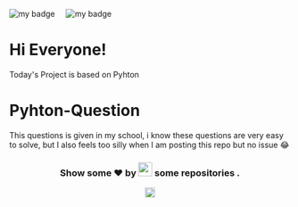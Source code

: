![my badge](https://img.shields.io/badge/Made%20with-Python-blue?style=for-the-badge&logo=Python)  &nbsp;  &nbsp; ![my badge](https://img.shields.io/github/last-commit/Shubh99992/Python-Question?style=for-the-badge) 

# Hi Everyone!
Today's Project is based on Pyhton
# Pyhton-Question
This questions is given in my school, i know these questions are very easy to solve, but I also feels too silly when I am posting this repo but no issue 😂


<h3 align="center">Show some ❤ by <img src="https://imgur.com/o7ncZFp.jpg" height=25px width=25px> some repositories .</h3>
</center>

<p align="center"> <img src="https://github.com/TheDudeThatCode/TheDudeThatCode/blob/master/Assets/Rocket.gif" width="18px"></p>
